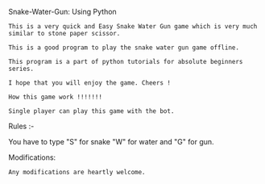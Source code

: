 Snake-Water-Gun: Using Python

    This is a very quick and Easy Snake Water Gun game which is very much similar to stone paper scissor.

    This is a good program to play the snake water gun game offline.

    This program is a part of python tutorials for absolute beginners series.

    I hope that you will enjoy the game. Cheers !

    How this game work !!!!!!!

    Single player can play this game with the bot.

Rules :-

 You have to type "S" for snake "W" for water and "G" for gun.

Modifications:

    Any modifications are heartly welcome.
